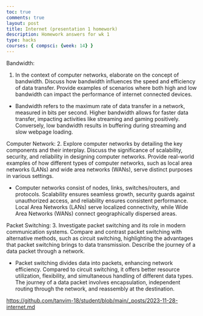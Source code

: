 ```yaml
---
toc: true
comments: true
layout: post
title: Internet (presentation 1 homework)
description: Homework answers for wk 1
type: hacks
courses: { compsci: {week: 14} }
---
```

Bandwidth:
1. In the context of computer networks, elaborate on the concept of bandwidth. Discuss how bandwidth influences the speed and efficiency of data transfer. Provide examples of scenarios where both high and low bandwidth can impact the performance of internet connected devices.
- Bandwidth refers to the maximum rate of data transfer in a network, measured in bits per second. Higher bandwidth allows for faster data transfer, impacting activities like streaming and gaming positively. Conversely, low bandwidth results in buffering during streaming and slow webpage loading.


Computer Network:
2. Explore computer networks by detailing the key components and their interplay. Discuss the significance of scalability, security, and reliability in designing computer networks. Provide real-world examples of how different types of computer networks, such as local area networks (LANs) and wide area networks (WANs), serve distinct purposes in various settings.
- Computer networks consist of nodes, links, switches/routers, and protocols. Scalability ensures seamless growth, security guards against unauthorized access, and reliability ensures consistent performance. Local Area Networks (LANs) serve localized connectivity, while Wide Area Networks (WANs) connect geographically dispersed areas.


Packet Switching:
3. Investigate packet switching and its role in modern communication systems. Compare and contrast packet switching with alternative methods, such as circuit switching, highlighting the advantages that packet switching brings to data transmission. Describe the journey of a data packet through a network.
- Packet switching divides data into packets, enhancing network efficiency. Compared to circuit switching, it offers better resource utilization, flexibility, and simultaneous handling of different data types. The journey of a data packet involves encapsulation, independent routing through the network, and reassembly at the destination.

https://github.com/tanvim-18/student/blob/main/_posts/2023-11-28-internet.md




